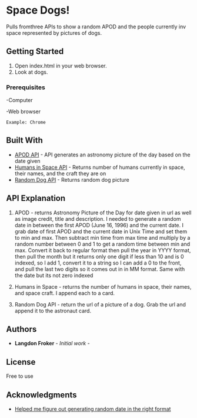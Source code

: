 # Space Dogs!

Pulls fromthree APIs to show a random APOD and the people currently inv space represented by pictures of dogs.

## Getting Started

1. Open index.html in your web browser.
2. Look at dogs.

### Prerequisites

-Computer

-Web browser

```
Example: Chrome
```

## Built With

* [APOD API](https://api.nasa.gov/api.html#apod) - API generates an astronomy picture of the day based on the date given
* [Humans in Space API](http://open-notify.org/Open-Notify-API/People-In-Space/) - Returns number of humans currently in space, their names, and the craft they are on
* [Random Dog API](https://dog.ceo/dog-api/) - Returns random dog picture 


## API Explanation 
1. APOD - returns Astronomy Picture of the Day for date given in url as well as image credit, title and description. 
I needed to generate a random date in between the first APOD (June 16, 1996) and the current date.  I grab date of first APOD and the current date in Unix Time and set them to min and max. Then subtract min time from max time and multiply by a random number between 0 and 1 to get a random time between min and max. Convert it back to regular format then pull the year in YYYY format, then pull the month but it returns only one digit if less than 10 and is 0 indexed, so I add 1, convert it to a string so I can add a 0 to the front, and pull the last two digits so it comes out in in MM format.  Same with the date but its not zero indexed

2. Humans in Space - returns the number of humans in space, their names, and space craft.  I append each to a card.

3. Random Dog API - return the url of a picture of a dog. Grab the url and append it to the astronaut card. 


## Authors

* **Langdon Froker** - *Initial work* - 


## License

Free to use

## Acknowledgments

* [Helped me figure out generating random date in the right format](https://apod.nasa.gov/apod/random_apod.html)

